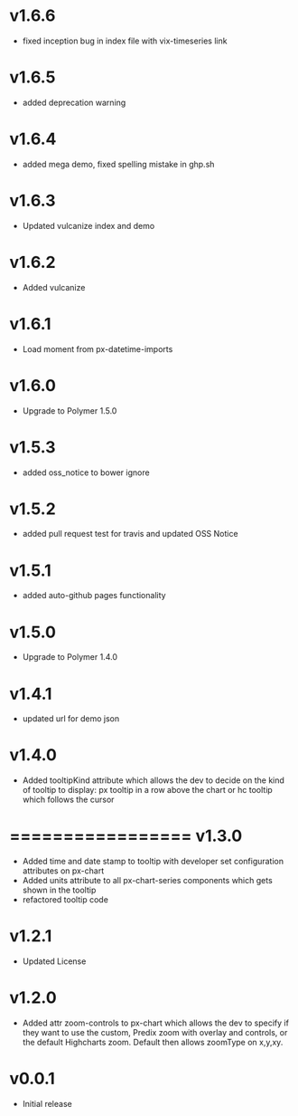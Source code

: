 v1.6.6
=================
* fixed inception bug in index file with vix-timeseries link

v1.6.5
=================
* added deprecation warning

v1.6.4
=================
* added mega demo, fixed spelling mistake in ghp.sh

v1.6.3
=================
* Updated vulcanize index and demo

v1.6.2
=================
* Added vulcanize

v1.6.1
=================
* Load moment from px-datetime-imports

v1.6.0
=================
* Upgrade to Polymer 1.5.0

v1.5.3
=================
* added oss_notice to bower ignore

v1.5.2
=================
* added pull request test for travis and updated OSS Notice

v1.5.1
=================
* added auto-github pages functionality

v1.5.0
=================
* Upgrade to Polymer 1.4.0

v1.4.1
=================
* updated url for demo json

v1.4.0
=================
* Added tooltipKind attribute which allows the dev to decide on the kind of tooltip to display: px tooltip in a row above the chart or hc tooltip which follows the cursor

=================
v1.3.0
=================
* Added time and date stamp to tooltip with developer set configuration attributes on px-chart
* Added units attribute to all px-chart-series components which gets shown in the tooltip
* refactored tooltip code

v1.2.1
=================
* Updated License

v1.2.0
==================
* Added attr zoom-controls to px-chart which allows the dev to specify if they want to use the custom, Predix zoom with overlay and controls, or the default Highcharts zoom. Default then allows zoomType on x,y,xy.

v0.0.1
==================
* Initial release
